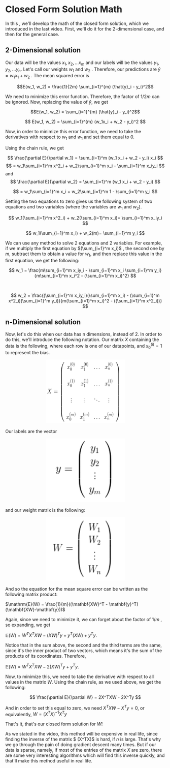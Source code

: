 # Closed Form Solution Math

In this , we'll develop the math of the closed form solution, which we introduced in the last video. First, we'll do it for the 2-dimensional case, and then for the general case.

## 2-Dimensional solution
Our data will be the values $x_1, x_2, . . . x_m$ and our labels will be the values  $y_1, y_2, . . . y_n$. Let's call our weights $w_1$ and $w_2$ . Therefore, our predictions are $\hat{y} = w_1x_1 + w_2$ . The mean squared error is

$$E(w_1, w_2) = \frac{1}{2m} \sum_{i=1}^{m} (\hat{y}_i - y_i)^2$$

We need to minimize this error function. Therefore, the factor of $1/2m$ can be ignored. Now, replacing the value of $\hat{y}$, we get

$$E(w_1, w_2) =  \sum_{i=1}^{m} (\hat{y}_i - y_i)^2$$

$$ E(w_1, w_2) =  \sum_{i=1}^{m} (w_1x_i + w_2 - y_i)^2 $$

Now, in order to minimize this error function, we need to take the derivatives with respect to $w_1$ and $w_1$ and set them equal to 0.

Using the chain rule, we get

$$
\frac{\partial E}{\partial w_1} = \sum_{i=1}^m (w_1 x_i + w_2 - y_i) x_i
$$
$$
= w_1\sum_{i=1}^m x^2_i + w_2\sum_{i=1}^m x_i - \sum_{i=1}^m x_iy_i
$$
 and 
 $$
\frac{\partial E}{\partial w_2} = \sum_{i=1}^m (w_1 x_i + w_2 - y_i)
$$

$$
= w_1\sum_{i=1}^m x_i + w_2\sum_{i=1}^m 1 - \sum_{i=1}^m y_i
$$

Setting the two equations to zero gives us the following system of two equations and two variables (where the variables are $w_1$ and $w_2$).

$$
 w_1(\sum_{i=1}^m x^2_i) + w_2(\sum_{i=1}^m x_i)= \sum_{i=1}^m x_iy_i
$$

$$
 w_1(\sum_{i=1}^m x_i) + w_2(m)= \sum_{i=1}^m y_i
$$

We can use any method to solve 2 equations and 2 variables. For example, if we multiply the first equation by $(\sum_{i=1}^m x_i)$ , the second one by $m$, subtract them to obtain a value for $w_1$, and then replace this value in the first equation, we get the following:

$$
w_1 = \frac{m\sum_{i=1}^m x_iy_i - \sum_{i=1}^m x_i \sum_{i=1}^m y_i}{m\sum_{i=1}^m x_i^2 - (\sum_{i=1}^m x_i)^2}
$$

<br> 

$$
w_2 = \frac{(\sum_{i=1}^m x_iy_i)(\sum_{i=1}^m x_i) - (\sum_{i=1}^m x^2_i)(\sum_{i=1}^m y_i)}{m(\sum_{i=1}^m x_i)^2 - ((\sum_{i=1}^m x^2_i))}
$$

## n-Dimensional solution

Now, let's do this when our data has n dimensions, instead of 2. In order to do this, we'll introduce the following notation. Our matrix $X$ containing the data is the following, where each row is one of our datapoints, and $x^{(i)}_0 = 1$ to represent the bias.

<div style="text-align:center"><img src="asset/maths/NDimensionX.png" width="250" height="200" alt="NDimensionX"/></div>

Our labels are the vector



<div style="text-align:center"><img src="asset/maths/NDimensionY.png" width="250" height="200" alt="NDimensionY"/></div>

and our weight matrix is the following:



<div style="text-align:center"><img src="asset/maths/NDimensionW.png" width="250" height="200" alt="NDimensionW"/></div>

And so the equation for the mean square error can be written as the following matrix product:

$\mathrm{E}(W) = \frac{1}{m}((\mathbf{XW}^T - \mathbf{y}^T)(\mathbf{XW}-\mathbf{y}))$

Again, since we need to minimize it, we can forget about the factor of $1/m$  , so expanding, we get

$\mathbb{E}(W) = W^TX^TXW-(XW)^Ty+ y^T(XW) +y^Ty.$

Notice that in the sum above, the second and the third terms are the same, since it's the inner product of two vectors, which means it's the sum of the products of its coordinates. Therefore,

$\mathbb{E}(W) = W^TX^TXW-2(XW)^Ty+y^Ty.$

Now, to minimize this, we need to take the derivative with respect to all values in the matrix $W$. Using the chain rule, as we used above, we get the following:

$$
\frac{\partial E}{\partial W} =  2X^TXW - 2X^Ty
$$

And in order to set this equal to zero, we need $X^TXW-X^Ty =0$, or equivalently,
 $W = (X^TX)^{-1}X^Ty$
 
 That's it, that's our closed form solution for $W$!

 As we stated in the video, this method will be expensive in real life, since finding the inverse of the matrix $ (X^TX)$ is hard, if $n$ is large. That's why we go through the pain of doing gradient descent many times. But if our data is sparse, namely, if most of the entries of the matrix $X$ are zero, there are some very interesting algorithms which will find this inverse quickly, and that'll make this method useful in real life.


